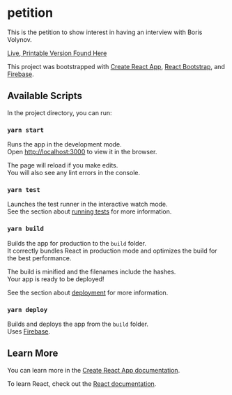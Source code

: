 # petition
This is the petition to show interest in having an interview with Boris Volynov.


[Live, Printable Version Found Here](https://mackenzie-browne-portfolio.web.app)

This project was bootstrapped with [Create React App](https://github.com/facebook/create-react-app), [React Bootstrap](https://react-bootstrap.github.io/), and [Firebase](https://firebase.google.com/).

## Available Scripts

In the project directory, you can run:

### `yarn start`

Runs the app in the development mode.<br />
Open [http://localhost:3000](http://localhost:3000) to view it in the browser.

The page will reload if you make edits.<br />
You will also see any lint errors in the console.

### `yarn test`

Launches the test runner in the interactive watch mode.<br />
See the section about [running tests](https://facebook.github.io/create-react-app/docs/running-tests) for more information.

### `yarn build`

Builds the app for production to the `build` folder.<br />
It correctly bundles React in production mode and optimizes the build for the best performance.

The build is minified and the filenames include the hashes.<br />
Your app is ready to be deployed!

See the section about [deployment](https://facebook.github.io/create-react-app/docs/deployment) for more information.

### `yarn deploy`

Builds and deploys the app from the `build` folder.<br /> Uses [Firebase](https://firebase.google.com/).

## Learn More

You can learn more in the [Create React App documentation](https://facebook.github.io/create-react-app/docs/getting-started).

To learn React, check out the [React documentation](https://reactjs.org/).
